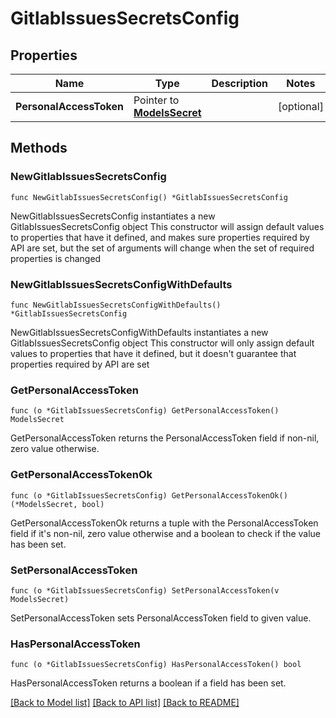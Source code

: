 # GitlabIssuesSecretsConfig

## Properties

Name | Type | Description | Notes
------------ | ------------- | ------------- | -------------
**PersonalAccessToken** | Pointer to [**ModelsSecret**](ModelsSecret.md) |  | [optional] 

## Methods

### NewGitlabIssuesSecretsConfig

`func NewGitlabIssuesSecretsConfig() *GitlabIssuesSecretsConfig`

NewGitlabIssuesSecretsConfig instantiates a new GitlabIssuesSecretsConfig object
This constructor will assign default values to properties that have it defined,
and makes sure properties required by API are set, but the set of arguments
will change when the set of required properties is changed

### NewGitlabIssuesSecretsConfigWithDefaults

`func NewGitlabIssuesSecretsConfigWithDefaults() *GitlabIssuesSecretsConfig`

NewGitlabIssuesSecretsConfigWithDefaults instantiates a new GitlabIssuesSecretsConfig object
This constructor will only assign default values to properties that have it defined,
but it doesn't guarantee that properties required by API are set

### GetPersonalAccessToken

`func (o *GitlabIssuesSecretsConfig) GetPersonalAccessToken() ModelsSecret`

GetPersonalAccessToken returns the PersonalAccessToken field if non-nil, zero value otherwise.

### GetPersonalAccessTokenOk

`func (o *GitlabIssuesSecretsConfig) GetPersonalAccessTokenOk() (*ModelsSecret, bool)`

GetPersonalAccessTokenOk returns a tuple with the PersonalAccessToken field if it's non-nil, zero value otherwise
and a boolean to check if the value has been set.

### SetPersonalAccessToken

`func (o *GitlabIssuesSecretsConfig) SetPersonalAccessToken(v ModelsSecret)`

SetPersonalAccessToken sets PersonalAccessToken field to given value.

### HasPersonalAccessToken

`func (o *GitlabIssuesSecretsConfig) HasPersonalAccessToken() bool`

HasPersonalAccessToken returns a boolean if a field has been set.


[[Back to Model list]](../README.md#documentation-for-models) [[Back to API list]](../README.md#documentation-for-api-endpoints) [[Back to README]](../README.md)


